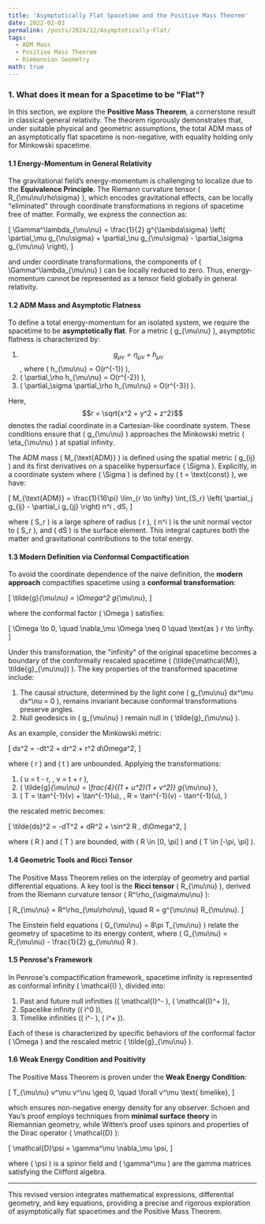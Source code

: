 ```yaml
---
title: 'Asymptotically Flat Spacetime and the Positive Mass Theorem'
date: 2022-02-03
permalink: /posts/2024/12/Asymptotically-Flat/
tags:
  - ADM Mass
  - Positive Mass Theorem
  - Riemannian Geometry
math: true
---
```


<script type="text/javascript" async
    src="https://cdn.jsdelivr.net/npm/mathjax@3/es5/tex-mml-chtml.js">
</script>

### 1. What does it mean for a Spacetime to be "Flat"?

In this section, we explore the **Positive Mass Theorem**, a cornerstone result in classical general relativity. The theorem rigorously demonstrates that, under suitable physical and geometric assumptions, the total ADM mass of an asymptotically flat spacetime is non-negative, with equality holding only for Minkowski spacetime.

#### 1.1 Energy-Momentum in General Relativity

The gravitational field’s energy-momentum is challenging to localize due to the **Equivalence Principle**. The Riemann curvature tensor \( R_{\mu\nu\rho\sigma} \), which encodes gravitational effects, can be locally "eliminated" through coordinate transformations in regions of spacetime free of matter. Formally, we express the connection as:

\[
\Gamma^\lambda_{\mu\nu} = \frac{1}{2} g^{\lambda\sigma} \left( \partial_\mu g_{\nu\sigma} + \partial_\nu g_{\mu\sigma} - \partial_\sigma g_{\mu\nu} \right),
\]

and under coordinate transformations, the components of \( \Gamma^\lambda_{\mu\nu} \) can be locally reduced to zero. Thus, energy-momentum cannot be represented as a tensor field globally in general relativity.

#### 1.2 ADM Mass and Asymptotic Flatness

To define a total energy-momentum for an isolated system, we require the spacetime to be **asymptotically flat**. For a metric \( g_{\mu\nu} \), asymptotic flatness is characterized by:

1. $$g_{\mu\nu} = \eta_{\mu\nu} + h_{\mu\nu}$$, where \( h_{\mu\nu} = O(r^{-1}) \),
2. \( \partial_\rho h_{\mu\nu} = O(r^{-2}) \),
3. \( \partial_\sigma \partial_\rho h_{\mu\nu} = O(r^{-3}) \).

Here, $$r = \sqrt{x^2 + y^2 + z^2}$$ denotes the radial coordinate in a Cartesian-like coordinate system. These conditions ensure that \( g_{\mu\nu} \) approaches the Minkowski metric \( \eta_{\mu\nu} \) at spatial infinity.

The ADM mass \( M_{\text{ADM}} \) is defined using the spatial metric \( g_{ij} \) and its first derivatives on a spacelike hypersurface \( \Sigma \). Explicitly, in a coordinate system where \( \Sigma \) is defined by \( t = \text{const} \), we have:

\[
M_{\text{ADM}} = \frac{1}{16\pi} \lim_{r \to \infty} \int_{S_r} \left( \partial_j g_{ij} - \partial_i g_{jj} \right) n^i \, dS,
\]

where \( S_r \) is a large sphere of radius \( r \), \( n^i \) is the unit normal vector to \( S_r \), and \( dS \) is the surface element. This integral captures both the matter and gravitational contributions to the total energy.

#### 1.3 Modern Definition via Conformal Compactification

To avoid the coordinate dependence of the naive definition, the **modern approach** compactifies spacetime using a **conformal transformation**:

\[
\tilde{g}_{\mu\nu} = \Omega^2 g_{\mu\nu},
\]

where the conformal factor \( \Omega \) satisfies:

\[
\Omega \to 0, \quad \nabla_\mu \Omega \neq 0 \quad \text{as } r \to \infty.
\]

Under this transformation, the "infinity" of the original spacetime becomes a boundary of the conformally rescaled spacetime \( (\tilde{\mathcal{M}}, \tilde{g}_{\mu\nu}) \). The key properties of the transformed spacetime include:

1. The causal structure, determined by the light cone \( g_{\mu\nu} dx^\mu dx^\nu = 0 \), remains invariant because conformal transformations preserve angles.
2. Null geodesics in \( g_{\mu\nu} \) remain null in \( \tilde{g}_{\mu\nu} \).

As an example, consider the Minkowski metric:

\[
ds^2 = -dt^2 + dr^2 + r^2 d\Omega^2,
\]

where \( r \) and \( t \) are unbounded. Applying the transformations:

1. \( u = t - r, \, v = t + r \),
2. \( \tilde{g}_{\mu\nu} = \frac{4}{(1 + u^2)(1 + v^2)} g_{\mu\nu} \),
3. \( T = \tan^{-1}(v) + \tan^{-1}(u), \, R = \tan^{-1}(v) - \tan^{-1}(u), \)

the rescaled metric becomes:

\[
\tilde{ds}^2 = -dT^2 + dR^2 + \sin^2 R \, d\Omega^2,
\]

where \( R \) and \( T \) are bounded, with \( R \in [0, \pi] \) and \( T \in [-\pi, \pi] \).

#### 1.4 Geometric Tools and Ricci Tensor

The Positive Mass Theorem relies on the interplay of geometry and partial differential equations. A key tool is the **Ricci tensor** \( R_{\mu\nu} \), derived from the Riemann curvature tensor \( R^\rho_{\sigma\mu\nu} \):

\[
R_{\mu\nu} = R^\rho_{\mu\rho\nu}, \quad R = g^{\mu\nu} R_{\mu\nu}.
\]

The Einstein field equations \( G_{\mu\nu} = 8\pi T_{\mu\nu} \) relate the geometry of spacetime to its energy content, where \( G_{\mu\nu} = R_{\mu\nu} - \frac{1}{2} g_{\mu\nu} R \).

#### 1.5 Penrose's Framework

In Penrose's compactification framework, spacetime infinity is represented as conformal infinity \( \mathcal{I} \), divided into:

1. Past and future null infinities (\( \mathcal{I}^- \), \( \mathcal{I}^+ \)),
2. Spacelike infinity (\( i^0 \)),
3. Timelike infinities (\( i^- \), \( i^+ \)).

Each of these is characterized by specific behaviors of the conformal factor \( \Omega \) and the rescaled metric \( \tilde{g}_{\mu\nu} \).

#### 1.6 Weak Energy Condition and Positivity

The Positive Mass Theorem is proven under the **Weak Energy Condition**:

\[
T_{\mu\nu} v^\mu v^\nu \geq 0, \quad \forall v^\mu \text{ timelike},
\]

which ensures non-negative energy density for any observer. Schoen and Yau’s proof employs techniques from **minimal surface theory** in Riemannian geometry, while Witten’s proof uses spinors and properties of the Dirac operator \( \mathcal{D} \):

\[
\mathcal{D}\psi = \gamma^\mu \nabla_\mu \psi,
\]

where \( \psi \) is a spinor field and \( \gamma^\mu \) are the gamma matrices satisfying the Clifford algebra.

---

This revised version integrates mathematical expressions, differential geometry, and key equations, providing a precise and rigorous exploration of asymptotically flat spacetimes and the Positive Mass Theorem.

